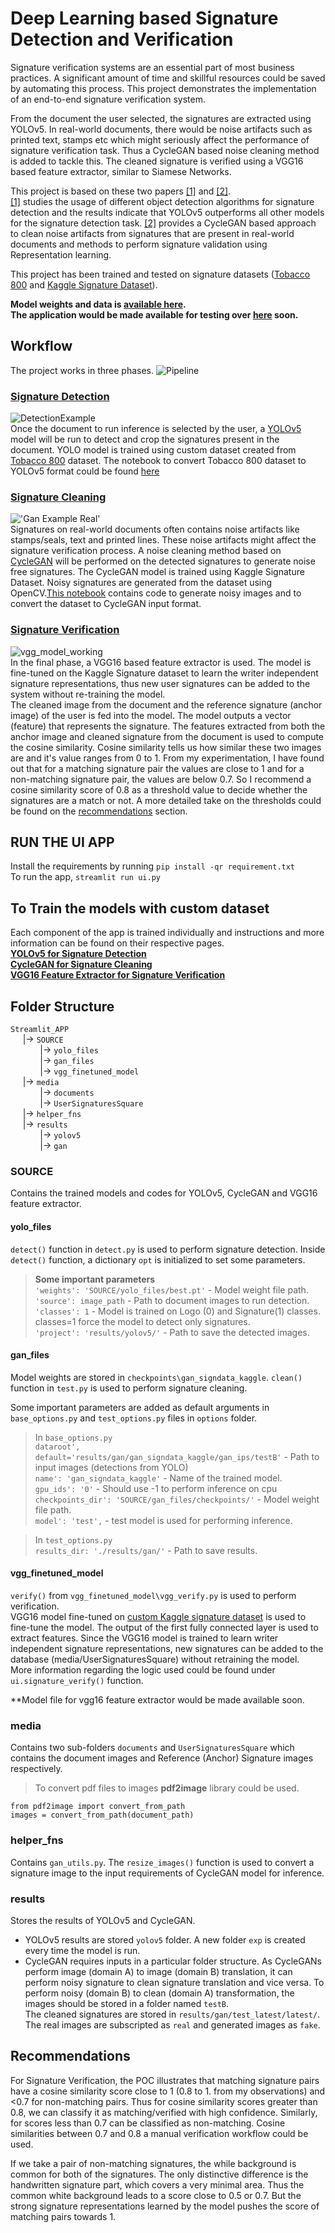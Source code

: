 # Deep Learning based Signature Detection and Verification

  
Signature verification systems are an essential part of most business practices. A significant amount of time and skillful resources could be saved by automating this process. This project demonstrates the implementation of an end-to-end signature verification system.

From the document the user selected, the signatures are extracted using YOLOv5. In real-world documents, there would be noise artifacts such as printed text, stamps etc which might seriously affect the performance of signature verification task. Thus a CycleGAN based noise cleaning method is added to tackle this. The cleaned signature is verified using a VGG16 based feature extractor, similar to Siamese Networks.  

This project is based on these two papers [[1]](https://repositum.tuwien.at/bitstream/20.500.12708/16962/1/Hauri%20Marcel%20Rene%20-%202021%20-%20Detecting%20Signatures%20in%20scanned%20document%20images.pdf) and [[2]](https://arxiv.org/abs/2004.12104).  
[[1]](https://repositum.tuwien.at/bitstream/20.500.12708/16962/1/Hauri%20Marcel%20Rene%20-%202021%20-%20Detecting%20Signatures%20in%20scanned%20document%20images.pdf) studies the usage of different object detection algorithms for signature detection and the results indicate that YOLOv5 outperforms all other models for the signature detection task. [[2]](https://arxiv.org/abs/2004.12104) provides a CycleGAN based approach to clean noise artifacts from signatures that are present in real-world documents and methods to perform signature validation using Representation learning.  

This project has been trained and tested on signature datasets ([Tobacco 800](http://tc11.cvc.uab.es/datasets/Tobacco800_1) and [Kaggle Signature Dataset](https://www.kaggle.com/robinreni/signature-verification-dataset)).
  

**Model weights and data is [available here](https://drive.google.com/drive/folders/1397Q9nqMqEsSesB9UvlIL1u1IGzrUOIK?usp=sharing).  
The application would be made available for testing over [here]() soon.**  
  
## Workflow

The project works in three phases.
![Pipeline](Images/pipeline.png)

### [Signature Detection](Training/YOLOv5/)
![DetectionExample](Images/detection_from_document.jpg)  
Once the document to run inference is selected by the user, a [YOLOv5](https://github.com/ultralytics/yolov5) model will be run to detect and crop the signatures present in the document. YOLO model is trained using custom dataset created from [Tobacco 800](http://tc11.cvc.uab.es/datasets/Tobacco800_1) dataset. The notebook to convert Tobacco 800 dataset to YOLOv5 format could be found [here](Training/YOLOv5/Converting_Tobacco800_Dataset_to_YOLOv5_Format.ipynb)

### [Signature Cleaning](Training/CycleGAN/) 
!['Gan Example Real'](Images/cleaning.jpg)  
Signatures on real-world documents often contains noise artifacts like stamps/seals, text and printed lines. These noise artifacts might affect the signature verification process. A noise cleaning method based on [CycleGAN](https://github.com/junyanz/pytorch-CycleGAN-and-pix2pix) will be performed on the detected signatures to generate noise free signatures. The CycleGAN model is trained using Kaggle Signature Dataset. Noisy signatures are generated from the dataset using OpenCV.[This notebook](Training/CycleGAN/CycleGAN-Data_Preperation_Adding_Noise.ipynb) contains code to generate noisy images and to convert the dataset to CycleGAN input format.

### [Signature Verification](<Training/VGG16 FE/>)
![vgg_model_working](Images/verify.png)  
In the final phase, a VGG16 based feature extractor is used. The model is fine-tuned on the Kaggle Signature dataset to learn the writer independent signature representations, thus new user signatures can be added to the system without re-training the model.  
The cleaned image from the document and the reference signature (anchor image) of the user is fed into the model. The model outputs a vector (feature) that represents the signature. The features extracted from both the anchor image and cleaned signature from the document is used to compute the cosine similarity. Cosine similarity tells us how similar these two images are and it's value ranges from 0 to 1. From my experimentation, I have found out that for a matching signature pair the values are close to 1 and for a non-matching signature pair, the values are below 0.7. So I recommend a cosine similarity score of 0.8 as a threshold value to decide whether the signatures are a match or not. A more detailed take on the thresholds could be found on the [recommendations](#recommendations) section.  

## RUN THE UI APP
Install the requirements by running `pip install -qr requirement.txt`  
To run the app, `streamlit run ui.py   `

## To Train the models with custom dataset
Each component of the app is trained individually and instructions and more information can be found on their respective pages.  
**[YOLOv5 for Signature Detection](Training/YOLOv5/)**  
**[CycleGAN for Signature Cleaning](Training/CycleGAN/)**  
**[VGG16 Feature Extractor for Signature Verification](Training/VGG16FE/)**  

## Folder Structure
`Streamlit_APP`  
&nbsp;&nbsp;&nbsp;&nbsp; |-> `SOURCE`   
&nbsp;&nbsp;&nbsp;&nbsp;&nbsp;&nbsp;&nbsp;&nbsp;&nbsp;&nbsp;&nbsp; |-> `yolo_files`   
&nbsp;&nbsp;&nbsp;&nbsp;&nbsp;&nbsp;&nbsp;&nbsp;&nbsp;&nbsp;&nbsp; |-> `gan_files`   
&nbsp;&nbsp;&nbsp;&nbsp;&nbsp;&nbsp;&nbsp;&nbsp;&nbsp;&nbsp;&nbsp; |-> `vgg_finetuned_model`   
&nbsp;&nbsp;&nbsp;&nbsp; |-> `media`   
&nbsp;&nbsp;&nbsp;&nbsp;&nbsp;&nbsp;&nbsp;&nbsp;&nbsp;&nbsp;&nbsp; |-> `documents`   
&nbsp;&nbsp;&nbsp;&nbsp;&nbsp;&nbsp;&nbsp;&nbsp;&nbsp;&nbsp;&nbsp; |-> `UserSignaturesSquare`  
&nbsp;&nbsp;&nbsp;&nbsp; |-> `helper_fns`   
&nbsp;&nbsp;&nbsp;&nbsp; |-> `results`   
&nbsp;&nbsp;&nbsp;&nbsp;&nbsp;&nbsp;&nbsp;&nbsp;&nbsp;&nbsp;&nbsp; |-> `yolov5`   
&nbsp;&nbsp;&nbsp;&nbsp;&nbsp;&nbsp;&nbsp;&nbsp;&nbsp;&nbsp;&nbsp; |-> `gan`  

### SOURCE
Contains the trained models and codes for YOLOv5, CycleGAN and VGG16 feature extractor.  

#### yolo_files
`detect()` function in `detect.py` is used to perform signature detection. Inside `detect()` function, a dictionary `opt` is initialized to set some parameters.  
> **Some important parameters**  
`'weights': 'SOURCE/yolo_files/best.pt'` - Model weight file path.  
`'source': image_path` - Path to document images to run detection.  
`'classes': 1` - Model is trained on Logo (0) and Signature(1) classes. classes=1 force the model to detect only signatures.  
`'project': 'results/yolov5/'` - Path to save the detected images.  

#### gan_files
Model weights are stored in `checkpoints\gan_signdata_kaggle`. `clean()` function in `test.py` is used to perform signature cleaning.  

Some important parameters are added as default arguments in `base_options.py` and `test_options.py` files in `options` folder.  
> In `base_options.py`  
`dataroot', default='results/gan/gan_signdata_kaggle/gan_ips/testB'` - Path to input images (detections from YOLO)  
`name': 'gan_signdata_kaggle'` - Name of the trained model.  
`gpu_ids': '0'` - Should use -1 to perform inference on cpu  
`checkpoints_dir': 'SOURCE/gan_files/checkpoints/'` - Model weight file path.  
`model': 'test',` - test model is used for performing inference.  

> In `test_options.py`  
`results_dir: './results/gan/'` - Path to save results.  

#### vgg_finetuned_model
`verify()` from `vgg_finetuned_model\vgg_verify.py` is used to perform verification.  
VGG16 model fine-tuned on [custom Kaggle signature dataset]() is used to fine-tune the model. The output of the first fully connected layer is used to extract features. Since the VGG16 model is trained to learn writer independent signature representations, new signatures can be added to the database (media/UserSignaturesSquare) without retraining the model.  
More information regarding the logic used could be found under `ui.signature_verify()` function.  
  

**Model file for vgg16 feature extractor would be made available soon.


### media
Contains two sub-folders `documents` and `UserSignaturesSquare` which contains the document images and Reference (Anchor) Signature images respectively.  
> To convert pdf files to images **pdf2image** library could be used.
```
from pdf2image import convert_from_path  
images = convert_from_path(document_path)
```

### helper_fns
Contains `gan_utils.py`. The `resize_images()` function is used to convert a signature image to the input requirements of CycleGAN model for inference.  

### results
Stores the results of YOLOv5 and CycleGAN.  
* YOLOv5 results are stored `yolov5` folder. A new folder `exp` is created every time the model is run.   
* CycleGAN requires inputs in a particular folder structure. As CycleGANs perform image (domain A) to image (domain B) translation, it can perform noisy signature to clean signature translation and vice versa. To perform noisy (domain B) to clean (domain A) transformation, the images should be stored in a folder named `testB`.  
The cleaned signatures are stored in `results/gan/test_latest/latest/`. The real images are subscripted as `real` and generated images as `fake`.  


## Recommendations
For Signature Verification, the POC illustrates that matching signature pairs have a cosine similarity score close to 1 (0.8 to 1. from my observations) and <0.7 for non-matching pairs. Thus for cosine similarity scores greater than 0.8, we can classify it as matching/verified with high confidence. Similarly, for scores less than 0.7 can be classified as non-matching. Cosine similarities between 0.7 and 0.8 a manual verification workflow could be used.  
  
If we take a pair of non-matching signatures, the while background is common for both of the signatures. The only distinctive difference is the handwritten signature part, which covers a very minimal area. Thus the common white background leads to a score close to 0.5 or 0.7. But the strong signature representations learned by the model pushes the score of matching pairs towards 1.
